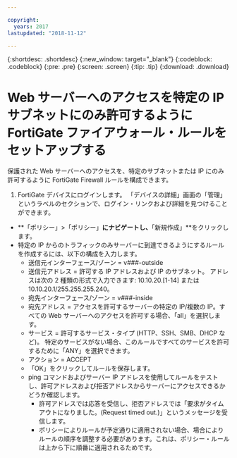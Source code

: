 ```yaml
---

copyright:
  years: 2017
lastupdated: "2018-11-12"

---
```


{:shortdesc: .shortdesc}
{:new_window: target="_blank"}
{:codeblock: .codeblock}
{:pre: .pre}
{:screen: .screen}
{:tip: .tip}
{:download: .download}

# Web サーバーへのアクセスを特定の IP サブネットにのみ許可するように FortiGate ファイアウォール・ルールをセットアップする

保護された Web サーバーへのアクセスを、特定のサブネットまたは IP にのみ許可するように FortiGate Firewall ルールを構成できます。

1. FortiGate デバイスにログインします。 「デバイスの詳細」画面の「管理」というラベルのセクションで、ログイン・リンクおよび詳細を見つけることができます。
* **「ポリシー」>「ポリシー」**にナビゲートし、**「新規作成」**をクリックします。
* 特定の IP からのトラフィックのみサーバーに到達できるようにするルールを作成するには、以下の構成を入力します。
    * 送信元インターフェース/ゾーン = v###-outside
    * 送信元アドレス = 許可する IP アドレスおよび IP のサブネット。 アドレスは次の 2 種類の形式で入力できます: 10.10.20.[1-14] または 10.10.20.1/255.255.255.240。
    * 宛先インターフェース/ゾーン = v###-inside
    * 宛先アドレス = アクセスを許可するサーバーの特定の IP/複数の IP。すべての Web サーバーへのアクセスを許可する場合、「all」を選択します。
    * サービス = 許可するサービス・タイプ (HTTP、SSH、SMB、DHCP など)。  特定のサービスがない場合、このルールですべてのサービスを許可するために「ANY」を選択できます。
    * アクション = ACCEPT
    * 「OK」をクリックしてルールを保存します。
    * ping コマンドおよびサーバー IP アドレスを使用してルールをテストし、許可アドレスおよび拒否アドレスからサーバーにアクセスできるかどうか確認します。
        * 許可アドレスでは応答を受信し、拒否アドレスでは「要求がタイムアウトになりました。(Request timed out.)」というメッセージを受信します。
        * ポリシーによりルールが予定通りに適用されない場合、場合によりルールの順序を調整する必要があります。これは、ポリシー・ルールは上から下に順番に適用されるためです。
